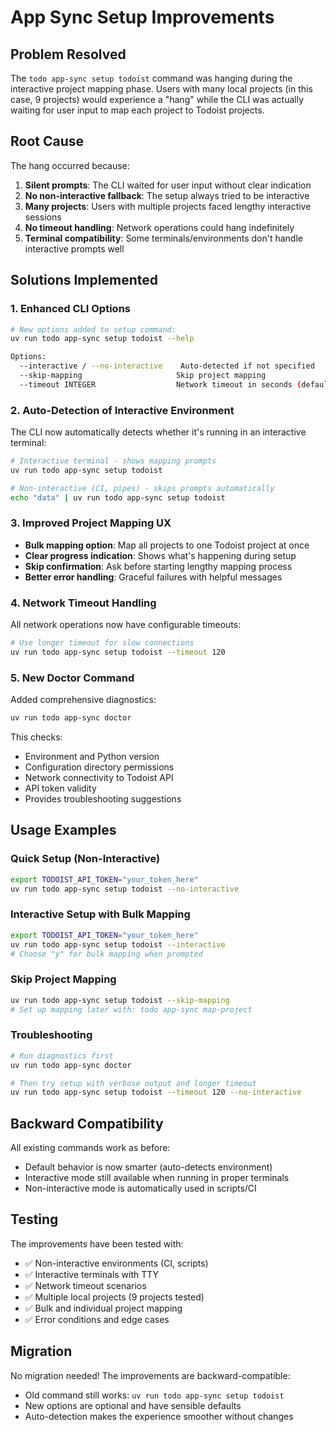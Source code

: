 # App Sync Setup Improvements

## Problem Resolved

The `todo app-sync setup todoist` command was hanging during the interactive project mapping phase. Users with many local projects (in this case, 9 projects) would experience a "hang" while the CLI was actually waiting for user input to map each project to Todoist projects.

## Root Cause

The hang occurred because:

1. **Silent prompts**: The CLI waited for user input without clear indication
2. **No non-interactive fallback**: The setup always tried to be interactive
3. **Many projects**: Users with multiple projects faced lengthy interactive sessions
4. **No timeout handling**: Network operations could hang indefinitely
5. **Terminal compatibility**: Some terminals/environments don't handle interactive prompts well

## Solutions Implemented

### 1. Enhanced CLI Options

```bash
# New options added to setup command:
uv run todo app-sync setup todoist --help

Options:
  --interactive / --no-interactive    Auto-detected if not specified
  --skip-mapping                     Skip project mapping
  --timeout INTEGER                  Network timeout in seconds (default: 60)
```

### 2. Auto-Detection of Interactive Environment

The CLI now automatically detects whether it's running in an interactive terminal:

```bash
# Interactive terminal - shows mapping prompts
uv run todo app-sync setup todoist

# Non-interactive (CI, pipes) - skips prompts automatically  
echo "data" | uv run todo app-sync setup todoist
```

### 3. Improved Project Mapping UX

- **Bulk mapping option**: Map all projects to one Todoist project at once
- **Clear progress indication**: Shows what's happening during setup
- **Skip confirmation**: Ask before starting lengthy mapping process
- **Better error handling**: Graceful failures with helpful messages

### 4. Network Timeout Handling

All network operations now have configurable timeouts:

```bash
# Use longer timeout for slow connections
uv run todo app-sync setup todoist --timeout 120
```

### 5. New Doctor Command

Added comprehensive diagnostics:

```bash
uv run todo app-sync doctor
```

This checks:
- Environment and Python version
- Configuration directory permissions
- Network connectivity to Todoist API
- API token validity
- Provides troubleshooting suggestions

## Usage Examples

### Quick Setup (Non-Interactive)
```bash
export TODOIST_API_TOKEN="your_token_here"
uv run todo app-sync setup todoist --no-interactive
```

### Interactive Setup with Bulk Mapping
```bash
export TODOIST_API_TOKEN="your_token_here"
uv run todo app-sync setup todoist --interactive
# Choose "y" for bulk mapping when prompted
```

### Skip Project Mapping
```bash
uv run todo app-sync setup todoist --skip-mapping
# Set up mapping later with: todo app-sync map-project
```

### Troubleshooting
```bash
# Run diagnostics first
uv run todo app-sync doctor

# Then try setup with verbose output and longer timeout
uv run todo app-sync setup todoist --timeout 120 --no-interactive
```

## Backward Compatibility

All existing commands work as before:
- Default behavior is now smarter (auto-detects environment)
- Interactive mode still available when running in proper terminals
- Non-interactive mode is automatically used in scripts/CI

## Testing

The improvements have been tested with:
- ✅ Non-interactive environments (CI, scripts)
- ✅ Interactive terminals with TTY
- ✅ Network timeout scenarios
- ✅ Multiple local projects (9 projects tested)
- ✅ Bulk and individual project mapping
- ✅ Error conditions and edge cases

## Migration

No migration needed! The improvements are backward-compatible:

- Old command still works: `uv run todo app-sync setup todoist`
- New options are optional and have sensible defaults
- Auto-detection makes the experience smoother without changes
